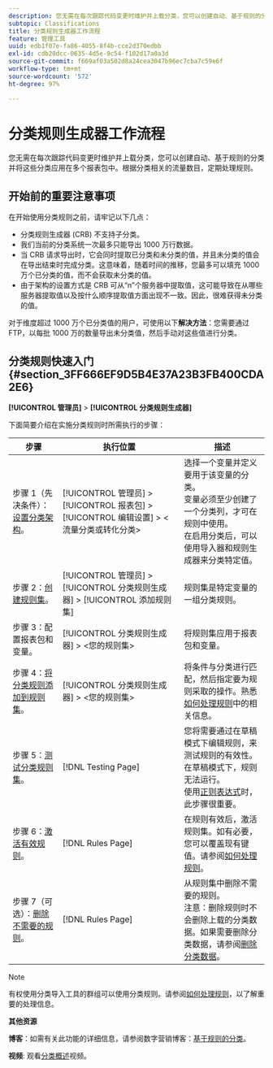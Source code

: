 ```yaml
---
description: 您无需在每次跟踪代码变更时维护并上载分类，您可以创建自动、基于规则的分类并将这些分类应用在多个报表包中。根据分类相关的流量数目，定期处理规则。
subtopic: Classifications
title: 分类规则生成器工作流程
feature: 管理工具
uuid: edb1f07e-fa86-4055-8f4b-cce2d370edbb
exl-id: cdb20dcc-0635-4d5e-9c54-f102d17a0a3d
source-git-commit: f669af03a502d8a24cea3047b96ec7cba7c59e6f
workflow-type: tm+mt
source-wordcount: '572'
ht-degree: 97%

---
```


# 分类规则生成器工作流程

您无需在每次跟踪代码变更时维护并上载分类，您可以创建自动、基于规则的分类并将这些分类应用在多个报表包中。根据分类相关的流量数目，定期处理规则。

## 开始前的重要注意事项

在开始使用分类规则之前，请牢记以下几点：

* 分类规则生成器 (CRB) 不支持子分类。
* 我们当前的分类系统一次最多只能导出 1000 万行数据。
* 当 CRB 请求导出时，它会同时提取已分类和未分类的值，并且未分类的值会在导出结束时完成分类。这意味着，随着时间的推移，您最多可以填充 1000 万个已分类的值，而不会获取未分类的值。
* 由于架构的设置方式是 CRB 可从“n”个服务器中提取值，这可能导致在从哪些服务器提取值以及按什么顺序提取值方面出现不一致。因此，很难获得未分类的值。

对于维度超过 1000 万个已分类值的用户，可使用以下&#x200B;**解决方法**：您需要通过 FTP，以每批 1000 万的数量导出未分类值，然后手动对这些值进行分类。

## 分类规则快速入门 {#section_3FF666EF9D5B4E37A23B3FB400CDA2E6}

**[!UICONTROL 管理员]** > **[!UICONTROL 分类规则生成器]**

下面简要介绍在实施分类规则时所需执行的步骤：

| 步骤 | 执行位置 | 描述 |
|--- |--- |--- |
| 步骤 1（先决条件）：[设置分类架构](https://experienceleague.adobe.com/docs/analytics/components/classifications/c-classifications.html)。 | [!UICONTROL 管理员] > [!UICONTROL 报表包] > [!UICONTROL 编辑设置] > &lt;流量分类或转化分类> | 选择一个变量并定义要用于该变量的分类。<br>变量必须至少创建了一个分类列，才可在规则中使用。<br>在启用分类后，可以使用导入器和规则生成器来分类特定值。 |
| 步骤 2：[创建规则集](/help/components/classifications/crb/classification-rule-set.md)。 | [!UICONTROL 管理员] > [!UICONTROL 分类规则生成器] > [!UICONTROL 添加规则集] | 规则集是特定变量的一组分类规则。 |
| 步骤 3：配置报表包和变量。 | [!UICONTROL 分类规则生成器] > &lt;您的规则集> | 将规则集应用于报表包和变量。 |
| 步骤 4：[将分类规则添加到规则集](/help/components/classifications/crb/classification-quickstart-rules.md)。 | [!UICONTROL 分类规则生成器] > &lt;您的规则集> | 将条件与分类进行匹配，然后指定要为规则采取的操作。熟悉[如何处理规则](/help/components/classifications/crb/classification-quickstart-rules.md)中的相关信息。 |
| 步骤 5：[测试分类规则集](/help/components/classifications/crb/classification-quickstart-rules.md)。 | [!DNL Testing Page] | 您将需要通过在草稿模式下编辑规则，来测试规则的有效性。在草稿模式下，规则无法运行。<br>使用[正则表达式](/help/components/classifications/crb/classification-quickstart-rules.md)时，此步骤很重要。 |
| 步骤 6：[激活有效规则](/help/components/classifications/crb/classification-rule-definitions.md)。 | [!DNL Rules Page] | 在规则有效后，激活规则集。如有必要，您可以覆盖现有键值。请参阅[如何处理规则](/help/components/classifications/crb/classification-quickstart-rules.md)。 |
| 步骤 7（可选）：[删除不需要的规则](/help/components/classifications/crb/classification-rule-definitions.md)。 | [!DNL Rules Page] | 从规则集中删除不需要的规则。<br>注意：删除规则时不会删除上载的分类数据。如果需要删除分类数据，请参阅[删除分类数据](/help/components/classifications/importer/t-delete-classification-data.md)。 |

>[!NOTE]
>
>有权使用分类导入工具的群组可以使用分类规则。请参阅[如何处理规则](/help/components/classifications/crb/classification-quickstart-rules.md)，以了解重要的处理信息。

**其他资源**

**博客**：如需有关此功能的详细信息，请参阅数字营销博客：[基于规则的分类](https://theblog.adobe.com/rule-based-classifications-part-1-making-classifications-easier/)。

**视频**: 观看[分类概述](https://experienceleague.adobe.com/docs/analytics-learn/tutorials/components/classifications/overview-of-classifications.html)视频。
